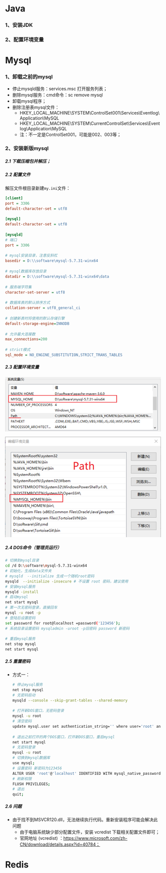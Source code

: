 # Java

### 1、安装JDK

### 2、配置环境变量

# Mysql

### 1、卸载之前的mysql

- 停止mysqld服务：services.msc 打开服务列表；
- 删除mysql服务：cmd命令：sc remove mysql
- 卸载mysql程序；
- 删除注册表mysql文件：
  - HKEY_LOCAL_MACHINE\SYSTEM\ControlSet001\Services\Eventlog\Application\MySQL
  - HKEY_LOCAL_MACHINE\SYSTEM\CurrentControlSet\Services\Eventlog\Application\MySQL
  - 注：不一定是ControlSet001，可能是002、003等；

### 2、安装新版mysql

##### 2.1 下载压缩包并解压；

##### 2.2 配置文件

解压文件根目录新建`my.ini`文件：

```ini
[client]
port = 3306
default-character-set = utf8

[mysql]
default-character-set = utf8

[mysqld]
# 端口
port = 3306

# mysql安装目录，注意反斜杠
basedir = D:\\software\mysql-5.7.31-winx64

# mysql数据库存放目录
datadir = D:\\software\mysql-5.7.31-winx64\data

# 服务端字符集
character-set-server = utf8

# 数据库表的默认排序方式
collation-server = utf8_general_ci

# 创建新表时将使用的默认存储引擎
default-storage-engine=INNODB

# 允许最大连接数
max_connections=200

# strict模式
sql_mode = NO_ENGINE_SUBSTITUTION,STRICT_TRANS_TABLES
```

##### 2.3 配置环境变量

![image-20210626174931928](README.assets/image-20210626174931928.png)

![image-20210626174847504](README.assets/image-20210626174847504.png)

##### 2.4 DOS命令（管理员运行）

```bash
# 切换到mysql目录
cd /d D:\software\mysql-5.7.31-winx64
# 初始化，生成data文件夹
# mysqld  --initialize 生成一个随机root密码
mysqld  --initialize -insecure # 不设置 root 密码，建议使用
# 安装mysql服务
mysqld -install
# 启动mysql
net start mysql
# 第一次无密码登录，直接回车
mysql -u root -p
# 登陆后设置密码
set password for root@localhost =password('123456');
# 系统目录设置密码 mysqladmin -uroot -p旧密码 password 新密码

# 重启mysql服务
net stop mysql
net start mysql
```

##### 2.5 重置密码

- 方式一：

  ```bash
  # 停止mysql服务 
  net stop mysql
  # 无密码启动
  mysqld --console --skip-grant-tables --shared-memory
  
  # 打开新DOS窗口，无密码登录
  mysql -u root
  # 清空密码
  update mysql.user set authentication_string='' where user='root' and host='localhost';
  
  # 退出之前打开的两个DOS窗口，打开新DOS窗口，重启mysql
  net start mysql
  # 无密码登录
  mysql -u root
  # 切换到mysql数据库
  use mysql;
  # 设置密码 新密码为123456
  ALTER USER 'root'@'localhost' IDENTIFIED WITH mysql_native_password BY '123456';
  # 刷新权限
  FLUSH PRIVILEGES;
  # 退出    
  quit;
  ```

##### 2.6 问题

- 由于找不到MSVCR120.dll，无法继续执行代码。重新安装程序可能会解决此问题
  - 由于电脑系统缺少部分配置文件，安装 vcredist 下载相关配置文件即可；
  - 官网地址 (vcredist) ：https://www.microsoft.com/zh-CN/download/details.aspx?id=40784；

# Redis

### 
